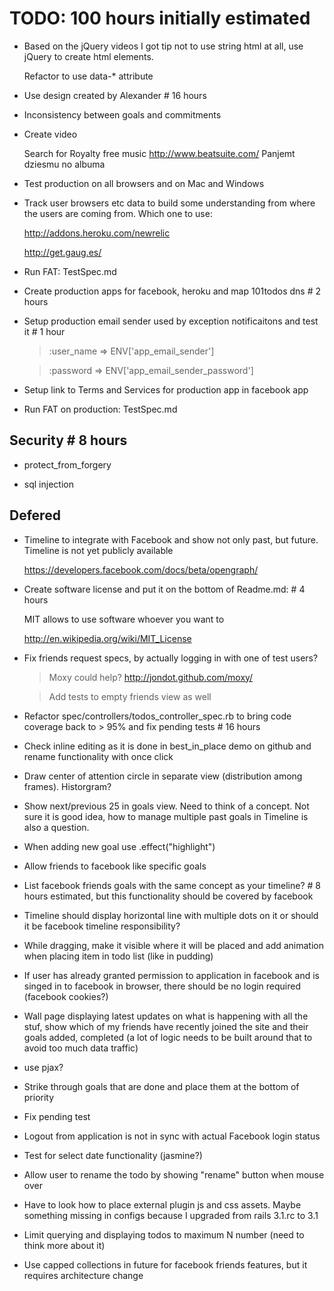 # TODO: 100 hours initially estimated

*   Based on the jQuery videos I got tip not to use string html at all, use jQuery to create html elements. 

    Refactor to use data-* attribute

*   Use design created by Alexander # 16 hours

*   Inconsistency between goals and commitments

*   Create video

    Search for Royalty free music
    http://www.beatsuite.com/
    Panjemt dziesmu no albuma

*   Test production on all browsers and on Mac and Windows

*   Track user browsers etc data to build some understanding from where the users are coming from. Which one to use:

    http://addons.heroku.com/newrelic

    http://get.gaug.es/

*   Run FAT: TestSpec.md
 
*   Create production apps for facebook, heroku and map 101todos dns # 2 hours

*   Setup production email sender used by exception notificaitons and test it # 1 hour
    
    >:user_name            => ENV['app_email_sender']
    
    >:password             => ENV['app_email_sender_password']
    
*   Setup link to Terms and Services for production app in facebook app

*   Run FAT on production: TestSpec.md
    
## Security # 8 hours

*   protect_from_forgery

*   sql injection

## Defered

*   Timeline to integrate with Facebook and show not only past, but future. Timeline is not yet publicly available 

    https://developers.facebook.com/docs/beta/opengraph/

*   Create software license and put it on the bottom of Readme.md: # 4 hours

    MIT allows to use software whoever you want to

    http://en.wikipedia.org/wiki/MIT_License

*   Fix friends request specs, by actually logging in with one of test users?
    
    >Moxy could help? http://jondot.github.com/moxy/
    
    >Add tests to empty friends view as well

*   Refactor spec/controllers/todos_controller_spec.rb to bring code coverage back to > 95% and fix pending tests # 16 hours 

*   Check inline editing as it is done in best_in_place demo on github and rename functionality with once click

*   Draw center of attention circle in separate view (distribution among frames). Historgram?

*   Show next/previous 25 in goals view. Need to think of a concept. Not sure it is good idea, how to manage multiple past goals in Timeline is also a question.

*   When adding new goal use .effect("highlight")

*   Allow friends to facebook like specific goals

*   List facebook friends goals with the same concept as your timeline? # 8 hours estimated, but this functionality should be covered by facebook

*   Timeline should display horizontal line with multiple dots on it or should it be facebook timeline responsibility?

*   While dragging, make it visible where it will be placed and add animation when placing item in todo list (like in pudding)

*   If user has already granted permission to application in facebook and is singed in to facebook in browser, there should be no login required (facebook cookies?)

*   Wall page displaying latest updates on what is happening with all the stuf, show which of my friends have recently joined the site and their goals added, completed (a lot of logic needs to be built around that to avoid too much data traffic)

*   use pjax?

*   Strike through goals that are done and place them at the bottom of priority

*   Fix pending test

*   Logout from application is not in sync with actual Facebook login status

*   Test for select date functionality (jasmine?)

*   Allow user to rename the todo by showing "rename" button when mouse over

*   Have to look how to place external plugin js and css assets. Maybe something missing in configs because I upgraded from rails 3.1.rc to 3.1

*   Limit querying and displaying todos to maximum N number (need to think more about it)

*   Use capped collections in future for facebook friends features, but it requires architecture change
